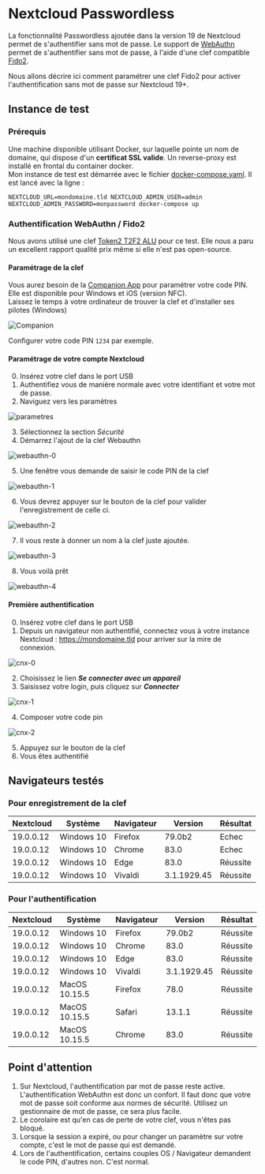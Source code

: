 # Nextcloud Passwordless

La fonctionnalité Passwordless ajoutée dans la version 19 de Nextcloud permet de s'authentifier sans mot de passe. Le support de [WebAuthn](https://fr.wikipedia.org/wiki/WebAuthn) permet de s'authentifier sans mot de passe, à l'aide d'une clef compatible [Fido2](https://fidoalliance.org/fido2/).

Nous allons décrire ici comment paramétrer une clef Fido2 pour activer l'authentification sans mot de passe sur Nextcloud 19+.

## Instance de test

### Prérequis
Une machine disponible utilisant Docker, sur laquelle pointe un nom de domaine, qui dispose d'un **certificat SSL valide**. Un reverse-proxy est installé en frontal du container docker.  
Mon instance de test est démarrée avec le fichier [docker-compose.yaml](./docker/). Il est lancé avec la ligne : 

`NEXTCLOUD_URL=mondomaine.tld NEXTCLOUD_ADMIN_USER=admin NEXTCLOUD_ADMIN_PASSWORD=monpassword docker-compose up `

### Authentification WebAuthn / Fido2

Nous avons utilisé une clef [Token2 T2F2 ALU](https://www.token2.com/shop/product/token2-t2f2-alu-fido2-u2f-and-totp-security-key) pour ce test. Elle nous a paru un excellent rapport qualité prix même si elle n'est pas open-source.

#### Paramétrage de la clef
Vous aurez besoin de la [Companion App](https://www.token2.com/site/page/tools-for-programmable-tokens) pour paramétrer votre code PIN. Elle est disponible pour Windows et iOS (version NFC).  
Laissez le temps à votre ordinateur de trouver la clef et d'installer ses pilotes (Windows)

![Companion](./res/companion.png)

Configurer votre code PIN `1234` par exemple.

#### Paramétrage de votre compte Nextcloud

0. Insérez votre clef dans le port USB
1. Authentifiez vous de manière normale avec votre identifiant et votre mot de passe.
2. Naviguez vers les paramètres

![parametres](./res/step-0.png)

3. Sélectionnez la section _Sécurité_
4. Démarrez l'ajout de la clef Webauthn

![webauthn-0](./res/step-1.png)

5. Une fenêtre vous demande de saisir le code PIN de la clef

![webauthn-1](./res/step-2.png)

6. Vous devrez appuyer sur le bouton de la clef pour valider l'enregistrement de celle ci.

![webauthn-2](./res/step-3.png)

7. Il vous reste à donner un nom à la clef juste ajoutée.

![webauthn-3](./res/step-4.png)

8. Vous voilà prêt

![webauthn-4](./res/step-5.png)


#### Première authentification

0. Insérez votre clef dans le port USB
1. Depuis un navigateur non authentifié, connectez vous à votre instance Nextcloud : https://mondomaine.tld pour arriver sur la mire de connexion.

![cnx-0](res/cnx-0.png)

2. Choisissez le lien _**Se connecter avec un appareil**_
3. Saisissez votre login, puis cliquez sur _**Connecter**_

![cnx-1](./res/cnx-1.png)

4. Composer votre code pin

![cnx-2](./res/cnx-2.png)

5. Appuyez sur le bouton de la clef
6. Vous êtes authentifié

## Navigateurs testés

### Pour enregistrement de la clef

| Nextcloud | Système | Navigateur | Version | Résultat |
| --------- | ---------- | ------- | ------- | --------- |
| 19.0.0.12 | Windows 10 | Firefox | 79.0b2 | Echec |
| 19.0.0.12 | Windows 10 | Chrome | 83.0 | Echec |
| 19.0.0.12 | Windows 10 | Edge | 83.0 | Réussite |
| 19.0.0.12 | Windows 10 | Vivaldi | 3.1.1929.45 | Réussite |

### Pour l'authentification

| Nextcloud | Système | Navigateur | Version | Résultat |
| --------- | ---------- | ------- | ------- | --------- |
| 19.0.0.12 | Windows 10 | Firefox | 79.0b2 | Réussite |
| 19.0.0.12 | Windows 10 | Chrome | 83.0 | Réussite |
| 19.0.0.12 | Windows 10 | Edge | 83.0 | Réussite |
| 19.0.0.12 | Windows 10 | Vivaldi | 3.1.1929.45 | Réussite |
| 19.0.0.12 | MacOS 10.15.5 | Firefox | 78.0 | Réussite |
| 19.0.0.12 | MacOS 10.15.5 | Safari | 13.1.1 | Réussite |
| 19.0.0.12 | MacOS 10.15.5 | Chrome | 83.0 | Réussite |

## Point d'attention

1. Sur Nextcloud, l'authentification par mot de passe reste active. L'authentification WebAuthn est donc un confort. Il faut donc que votre mot de passe soit conforme aux normes de sécurité. Utilisez un gestionnaire de mot de passe, ce sera plus facile.
2. Le corolaire est qu'en cas de perte de votre clef, vous n'êtes pas bloqué.
3. Lorsque la session a expiré, ou pour changer un paramètre sur votre compte, c'est le mot de passe qui est demandé.
4. Lors de l'authentification, certains couples OS / Navigateur demandent le code PIN, d'autres non. C'est normal.


